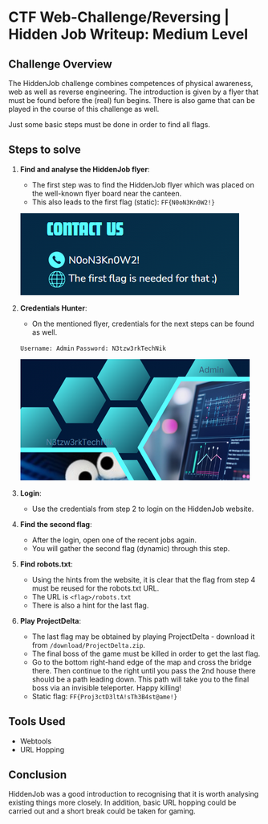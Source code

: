 # CTF Web-Challenge/Reversing | Hidden Job Writeup: Medium Level

## Challenge Overview
The HiddenJob challenge combines competences of physical awareness, web as well as reverse engineering. The introduction is given by a flyer that must be found before the (real) fun begins. There is also game that can be played in the course of this challenge as well.

Just some basic steps must be done in order to find all flags.

## Steps to solve
1. **Find and analyse the HiddenJob flyer**:
    - The first step was to find the HiddenJob flyer which was placed on the well-known flyer board near the canteen.
    - This also leads to the first flag (static): ``FF{N0oN3Kn0W2!}``

    ![Picture could not be loaded](./media/image.png)

2. **Credentials Hunter**:
    - On the mentioned flyer, credentials for the next steps can be found as well.

    `Username: Admin`
    `Password: N3tzw3rkTechNik`

    ![Picture could not be loaded](./media/image2.png)

3. **Login**:
    - Use the credentials from step 2 to login on the HiddenJob website.

4. **Find the second flag**:
    - After the login, open one of the recent jobs again.
    - You will gather the second flag (dynamic) through this step.

5. **Find robots.txt**:
    - Using the hints from the website, it is clear that the flag from step 4 must be reused for the robots.txt URL.
    - The URL is `<flag>/robots.txt`
    - There is also a hint for the last flag.

6. **Play ProjectDelta**:
    - The last flag may be obtained by playing ProjectDelta - download it from `/download/ProjectDelta.zip`.
    - The final boss of the game must be killed in order to get the last flag.
    - Go to the bottom right-hand edge of the map and cross the bridge there. Then continue to the right until you pass the 2nd house there should be a path leading down. This path will take you to the final boss via an invisible teleporter. Happy killing!
    - Static flag: `FF{Proj3ctD3ltA!sTh3B4st@ame!}` 


## Tools Used
- Webtools
- URL Hopping

## Conclusion
HiddenJob was a good introduction to recognising that it is worth analysing existing things more closely. In addition, basic URL hopping could be carried out and a short break could be taken for gaming.